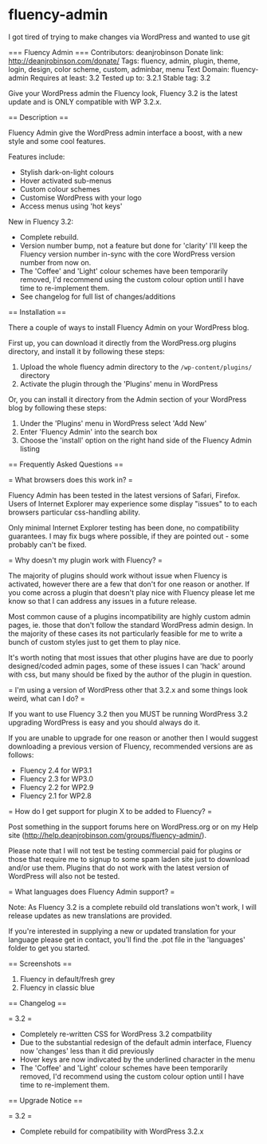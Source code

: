 fluency-admin
=============

I got tired of trying to make changes via WordPress and wanted to use git

=== Fluency Admin ===
Contributors: deanjrobinson
Donate link: http://deanjrobinson.com/donate/
Tags: fluency, admin, plugin, theme, login, design, color scheme, custom, adminbar, menu
Text Domain: fluency-admin
Requires at least: 3.2
Tested up to: 3.2.1
Stable tag: 3.2

Give your WordPress admin the Fluency look, Fluency 3.2 is the latest update and is ONLY compatible with WP 3.2.x.

== Description ==

Fluency Admin give the WordPress admin interface a boost, with a new style and some cool features.

Features include:

* Stylish dark-on-light colours
* Hover activated sub-menus
* Custom colour schemes
* Customise WordPress with your logo
* Access menus using 'hot keys'

New in Fluency 3.2:

* Complete rebuild.
* Version number bump, not a feature but done for 'clarity' I'll keep the Fluency version number in-sync with the core WordPress version number from now on.
* The 'Coffee' and 'Light' colour schemes have been temporarily removed, I'd recommend using the custom colour option until I have time to re-implement them.
* See changelog for full list of changes/additions

== Installation ==

There a couple of ways to install Fluency Admin on your WordPress blog.

First up, you can download it directly from the WordPress.org plugins directory, and install it by following these steps:

1. Upload the whole fluency admin directory to the `/wp-content/plugins/` directory
2. Activate the plugin through the 'Plugins' menu in WordPress

Or, you can install it directory from the Admin section of your WordPress blog by following these steps:

1. Under the 'Plugins' menu in WordPress select 'Add New'
2. Enter 'Fluency Admin' into the search box
3. Choose the 'install' option on the right hand side of the Fluency Admin listing

== Frequently Asked Questions ==

= What browsers does this work in? =

Fluency Admin has been tested in the latest versions of Safari, Firefox. Users of Internet Explorer may experience some display "issues" to to each browsers particular css-handling ability.

Only minimal Internet Explorer testing has been done, no compatibility guarantees. I may fix bugs where possible, if they are pointed out - some probably can't be fixed. 

= Why doesn't my plugin work with Fluency? =

The majority of plugins should work without issue when Fluency is activated, however there are a few that don't for one reason or another. If you come across a plugin that doesn't play nice with Fluency please let me know so that I can address any issues in a future release.

Most common cause of a plugins incompatibility are highly custom admin pages, ie. those that don't follow the standard WordPress admin design. In the majority of these cases its not particularly feasible for me to write a bunch of custom styles just to get them to play nice.

It's worth noting that most issues that other plugins have are due to poorly designed/coded admin pages, some of these issues I can 'hack' around with css, but many should be fixed by the author of the plugin in question.

= I'm using a version of WordPress other that 3.2.x and some things look weird, what can I do? =

If you want to use Fluency 3.2 then you MUST be running WordPress 3.2 upgrading WordPress is easy and you should always do it.

If you are unable to upgrade for one reason or another then I would suggest downloading a previous version of Fluency, recommended versions are as follows:

* Fluency 2.4 for WP3.1
* Fluency 2.3 for WP3.0
* Fluency 2.2 for WP2.9
* Fluency 2.1 for WP2.8

= How do I get support for plugin X to be added to Fluency? =

Post something in the support forums here on WordPress.org or on my Help site (http://help.deanjrobinson.com/groups/fluency-admin/).

Please note that I will not test be testing commercial paid for plugins or those that require me to signup to some spam laden site just to download and/or use them.
Plugins that do not work with the latest version of WordPress will also not be tested.

= What languages does Fluency Admin support? =

Note: As Fluency 3.2 is a complete rebuild old translations won't work, I will release updates as new translations are provided.

If you're interested in supplying a new or updated translation for your language please get in contact, you'll find the .pot file in the 'languages' folder to get you started.

== Screenshots ==

1. Fluency in default/fresh grey
2. Fluency in classic blue

== Changelog ==

= 3.2 =
* Completely re-written CSS for WordPress 3.2 compatbility
* Due to the substantial redesign of the default admin interface, Fluency now 'changes' less than it did previously
* Hover keys are now indivcated by the underlined character in the menu
* The 'Coffee' and 'Light' colour schemes have been temporarily removed, I'd recommend using the custom colour option until I have time to re-implement them.

== Upgrade Notice ==

= 3.2 =
* Complete rebuild for compatibility with WordPress 3.2.x
